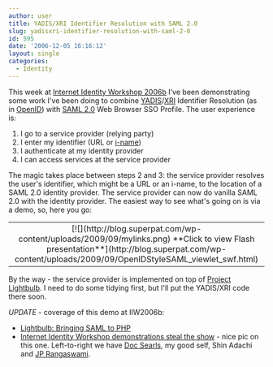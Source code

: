 ```yaml
---
author: user
title: YADIS/XRI Identifier Resolution with SAML 2.0
slug: yadisxri-identifier-resolution-with-saml-2-0
id: 595
date: '2006-12-05 16:16:12'
layout: single
categories:
  - Identity
---
```


This week at [Internet Identity Workshop 2006b](http://iiw.windley.com/wiki/Workshop2006b) I've been demonstrating some work I've been doing to combine [YADIS](http://yadis.org/)/[XRI](http://www.oasis-open.org/committees/xri/) Identifier Resolution (as in [OpenID](http://openid.net/)) with [SAML 2.0](http://www.oasis-open.org/committees/tc_home.php?wg_abbrev=security#samlv20) Web Browser SSO Profile. The user experience is:

1.  I go to a service provider (relying party)
2.  I enter my identifier (URL or [i-name](http://www.xdi.org/i-names-explained.html))
3.  I authenticate at my identity provider
4.  I can access services at the service provider

The magic takes place between steps 2 and 3: the service provider resolves the user's identifier, which might be a URL or an i-name, to the location of a SAML 2.0 identity provider. The service provider can now do vanilla SAML 2.0 with the identity provider. The easiest way to see what's going on is via a demo, so, here you go:

<table align="" border="0" cellpadding="5" width="500">

<tbody>

<tr>

<td align="center">[![](http://blog.superpat.com/wp-content/uploads/2009/09/mylinks.png)  
<span align="center">**Click to view Flash presentation**</span>](http://blog.superpat.com/wp-content/uploads/2009/09/OpenIDStyleSAML_viewlet_swf.html) </td>

</tr>

</tbody>

</table>

By the way - the service provider is implemented on top of [Project Lightbulb](https://lightbulb.dev.java.net/). I need to do some tidying first, but I'll put the YADIS/XRI code there soon.

_UPDATE_ - coverage of this demo at IIW2006b:

*   [Lightbulb: Bringing SAML to PHP](http://www.windley.com/archives/2006/12/lightbulb_bringing_saml_to_php.shtml)
*   [Internet Identity Workshop demonstrations steal the show](http://blogs.zdnet.com/BTL/?p=4095) - nice pic on this one. Left-to-right we have [Doc Searls](http://doc.weblogs.com/), my good self, Shin Adachi and [JP Rangaswami](http://www.confusedofcalcutta.com/).